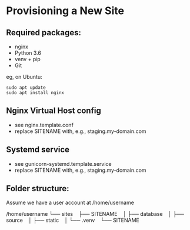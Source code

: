 Provisioning a New Site
=======================

## Required packages:

* nginx
* Python 3.6
* venv + pip
* Git

eg, on Ubuntu:

    sudo apt update
    sudo apt install nginx

## Nginx Virtual Host config

* see nginx.template.conf
* replace SITENAME with, e.g., staging.my-domain.com

## Systemd service

* see gunicorn-systemd.template.service
* replace SITENAME with, e.g., staging.my-domain.com

## Folder structure:

Assume we have a user account at /home/username

/home/username
└── sites
    ├── SITENAME
    │    ├── database
    │    ├── source
    │    ├── static
    │    └── .venv
    └── SITENAME
